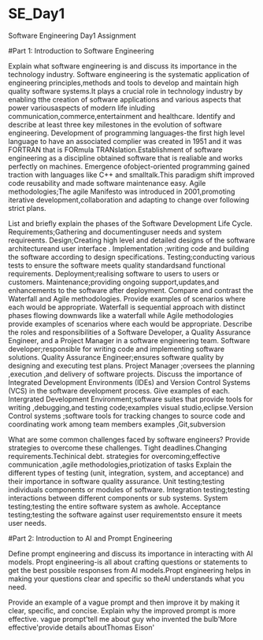 # SE_Day1
Software Engineering Day1 Assignment

#Part 1: Introduction to Software Engineering

Explain what software engineering is and discuss its importance in the technology industry.
Software engineering is the systematic application of engineering principles,methods and tools to develop and maintain high quality software systems.It plays a crucial role in technology industry by enabling tthe creation of software applications and various aspects that power variousaspects of modern life inluding communication,commerce,entertainment and healthcare.
Identify and describe at least three key milestones in the evolution of software engineering.
Development of programming languages-the first high level language to have an associated complier was created in 1951 and it was FORTRAN that is FORmula TRANslation.Establishment of software engineering as a discipline obtained software that is realiable and works perfectly on machines.
Emergence ofobject-oriented programming gained traction with languages like C++ and smalltalk.This paradigm shift improved code reusability and made software maintenance easy.
Agile methodologies;The agile Manifesto was introduced in 2001,promoting iterative development,collaboration and adapting to change over following strict plans.


List and briefly explain the phases of the Software Development Life Cycle.
Requirements;Gathering and documentinguser needs and system requireents.
Design;Creating high level and detailed designs of the software architectureand user interface .
Implementation ;writing code and building the software according to design specifications.
Testing;conducting various tests to ensure the software meets quality standardsand functional requirements.
Deployment;realising software to users to users or customers.
Maintenance;providing ongoing support,updates,and enhancements to the software after deployment.
Compare and contrast the Waterfall and Agile methodologies. Provide examples of scenarios where each would be appropriate.
Waterfall is sequential approach with distinct phases flowing downwards like a waterfall while Agile methodologies provide examples of scenarios where each would be appropriate.
Describe the roles and responsibilities of a Software Developer, a Quality Assurance Engineer, and a Project Manager in a software engineering team.
Software developer;responsible for writing code and implementing software solutions. 
Quality Assurance Engineer;ensures software quality by designing and executing test plans.
Project Manager ;oversees the planning ,execution ,and delivery of software projects.
Discuss the importance of Integrated Development Environments (IDEs) and Version Control Systems (VCS) in the software development process. Give examples of each.
Intergrated Development Environment;software suites that  provide  tools for writing ,debugging,and testing code;examples visual studio,eclipse.Version Control systems ;software tools for tracking changes to source code and coordinating work among team members examples ,Git,subversion

What are some common challenges faced by software engineers? Provide strategies to overcome these challenges. 
Tight deadlines.Changing requirements.Techinical debt.
strategies for overcoming;effective communication ,agile methodologies,priotization of tasks
Explain the different types of testing (unit, integration, system, and acceptance) and their importance in software quality assurance.
Unit testing;testing individuals components or modules of software.
Integration testing;testing interactions between different components or sub systems.
System testing;testing the entire software system as awhole.
Acceptance testing;testing the software against user requirementsto ensure it meets user needs.

#Part 2: Introduction to AI and Prompt Engineering


Define prompt engineering and discuss its importance in interacting with AI models.
Propt engineering-is all about crafting questions or statements to get the best possible responses from AI models.Propt engineering helps in making your questions clear and specific so theAI understands what you need.

Provide an example of a vague prompt and then improve it by making it clear, specific, and concise. Explain why the improved prompt is more effective.
vague prompt'tell me about guy who invented the bulb'More effective'provide details aboutThomas Eison'

